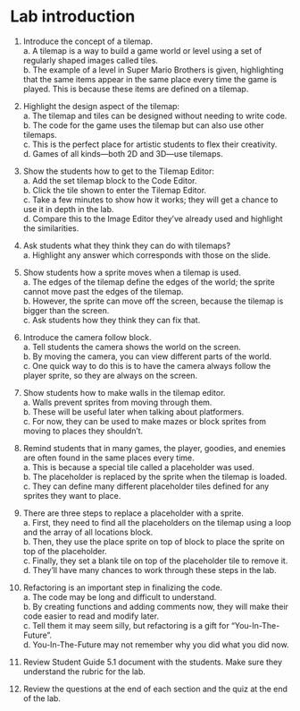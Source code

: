 # Lab introduction

1. Introduce the concept of a tilemap.\
a. A tilemap is a way to build a game world or level using a set of regularly shaped images called tiles.\
b. The example of a level in Super Mario Brothers is given, highlighting that the same items appear in the same place every time the game is played. This is because these items are defined on a tilemap.
1. Highlight the design aspect of the tilemap:\
a. The tilemap and tiles can be designed without needing to write code.\
b. The code for the game uses the tilemap but can also use other tilemaps.\
c. This is the perfect place for artistic students to flex their creativity.\
d. Games of all kinds—both 2D and 3D—use tilemaps.
1. Show the students how to get to the Tilemap Editor:\
a. Add the set tilemap block to the Code Editor.\
b. Click the tile shown to enter the Tilemap Editor.\
c. Take a few minutes to show how it works; they will get a chance to use it in depth in the lab.\
d. Compare this to the Image Editor they’ve already used and highlight the similarities.
1. Ask students what they think they can do with tilemaps?\
a. Highlight any answer which corresponds with those on the slide.
1. Show students how a sprite moves when a tilemap is used.\
a. The edges of the tilemap define the edges of the world; the sprite cannot move past the edges of the tilemap.\
b. However, the sprite can move off the screen, because the tilemap is bigger than the screen.\
c. Ask students how they think they can fix that.
1. Introduce the camera follow block.\
a. Tell students the camera shows the world on the screen.\
b. By moving the camera, you can view different parts of the world.\
c. One quick way to do this is to have the camera always follow the player sprite, so they are always on the screen.
1. Show students how to make walls in the tilemap editor.\
a. Walls prevent sprites from moving through them.\
b. These will be useful later when talking about platformers.\
c. For now, they can be used to make mazes or block sprites from moving to places they shouldn’t.
1. Remind students that in many games, the player, goodies, and enemies are often found in the same places every time.\
a. This is because a special tile called a placeholder was used.\
b. The placeholder is replaced by the sprite when the tilemap is loaded.\
c. They can define many different placeholder tiles defined for any sprites they want to place.
1. There are three steps to replace a placeholder with a sprite.\
a. First, they need to find all the placeholders on the tilemap using a loop and the array of all locations block.\
b. Then, they use the place sprite on top of block to place the sprite on top of the placeholder.\
c. Finally, they set a blank tile on top of the placeholder tile to remove it.\
d. They’ll have many chances to work through these steps in the lab.
1. Refactoring is an important step in finalizing the code.\
a. The code may be long and difficult to understand.\
b. By creating functions and adding comments now, they will make their code easier to read and modify later.\
c. Tell them it may seem silly, but refactoring is a gift for “You-In-The-Future”.\
d. You-In-The-Future may not remember why you did what you did now.
1. Review Student Guide 5.1 document with the students. Make sure they understand the rubric for the lab.
   
2. Review the questions at the end of each section and the quiz at the end of the lab.

